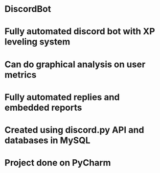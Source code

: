 # DiscordBot
# Fully automated discord bot with XP leveling system
# Can do graphical analysis on user metrics 
# Fully automated replies and embedded reports
# Created using discord.py API and databases in MySQL
# Project done on PyCharm
